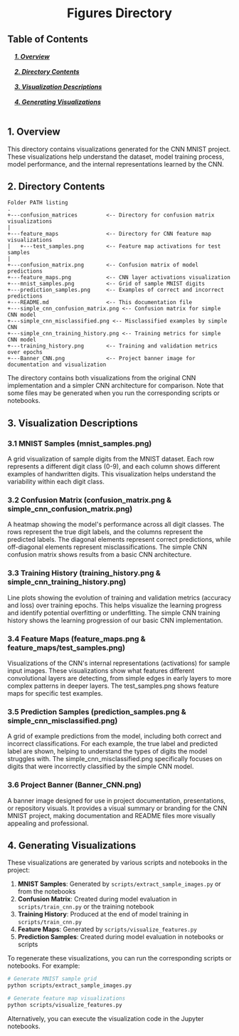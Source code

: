 <div style="font-size:2em; font-weight:bold; text-align:center; margin-top:20px;">Figures Directory</div>

## Table of Contents 
<div>
  &nbsp;&nbsp;&nbsp;&nbsp;<a href="#1-overview"><i><b>1. Overview</b></i></a>
</div>
&nbsp;

<div>
  &nbsp;&nbsp;&nbsp;&nbsp;<a href="#2-directory-contents"><i><b>2. Directory Contents</b></i></a>
</div>
&nbsp;

<div>
  &nbsp;&nbsp;&nbsp;&nbsp;<a href="#3-visualization-descriptions"><i><b>3. Visualization Descriptions</b></i></a>
</div>
&nbsp;

<div>
  &nbsp;&nbsp;&nbsp;&nbsp;<a href="#4-generating-visualizations"><i><b>4. Generating Visualizations</b></i></a>
</div>
&nbsp;

## 1. Overview

This directory contains visualizations generated for the CNN MNIST project. These visualizations help understand the dataset, model training process, model performance, and the internal representations learned by the CNN.

## 2. Directory Contents

```
Folder PATH listing
.
+---confusion_matrices         <-- Directory for confusion matrix visualizations
|
+---feature_maps               <-- Directory for CNN feature map visualizations
|   +---test_samples.png       <-- Feature map activations for test samples
|
+---confusion_matrix.png       <-- Confusion matrix of model predictions
+---feature_maps.png           <-- CNN layer activations visualization
+---mnist_samples.png          <-- Grid of sample MNIST digits
+---prediction_samples.png     <-- Examples of correct and incorrect predictions
+---README.md                  <-- This documentation file
+---simple_cnn_confusion_matrix.png <-- Confusion matrix for simple CNN model
+---simple_cnn_misclassified.png <-- Misclassified examples by simple CNN
+---simple_cnn_training_history.png <-- Training metrics for simple CNN model
+---training_history.png       <-- Training and validation metrics over epochs
+---Banner_CNN.png             <-- Project banner image for documentation and visualization
```

The directory contains both visualizations from the original CNN implementation and a simpler CNN architecture for comparison. Note that some files may be generated when you run the corresponding scripts or notebooks.

## 3. Visualization Descriptions

### 3.1 MNIST Samples (mnist_samples.png)
A grid visualization of sample digits from the MNIST dataset. Each row represents a different digit class (0-9), and each column shows different examples of handwritten digits. This visualization helps understand the variability within each digit class.

### 3.2 Confusion Matrix (confusion_matrix.png & simple_cnn_confusion_matrix.png)
A heatmap showing the model's performance across all digit classes. The rows represent the true digit labels, and the columns represent the predicted labels. The diagonal elements represent correct predictions, while off-diagonal elements represent misclassifications. The simple CNN confusion matrix shows results from a basic CNN architecture.

### 3.3 Training History (training_history.png & simple_cnn_training_history.png)
Line plots showing the evolution of training and validation metrics (accuracy and loss) over training epochs. This helps visualize the learning progress and identify potential overfitting or underfitting. The simple CNN training history shows the learning progression of our basic CNN implementation.

### 3.4 Feature Maps (feature_maps.png & feature_maps/test_samples.png)
Visualizations of the CNN's internal representations (activations) for sample input images. These visualizations show what features different convolutional layers are detecting, from simple edges in early layers to more complex patterns in deeper layers. The test_samples.png shows feature maps for specific test examples.

### 3.5 Prediction Samples (prediction_samples.png & simple_cnn_misclassified.png)
A grid of example predictions from the model, including both correct and incorrect classifications. For each example, the true label and predicted label are shown, helping to understand the types of digits the model struggles with. The simple_cnn_misclassified.png specifically focuses on digits that were incorrectly classified by the simple CNN model.

### 3.6 Project Banner (Banner_CNN.png)
A banner image designed for use in project documentation, presentations, or repository visuals. It provides a visual summary or branding for the CNN MNIST project, making documentation and README files more visually appealing and professional.

## 4. Generating Visualizations

These visualizations are generated by various scripts and notebooks in the project:

1. **MNIST Samples**: Generated by `scripts/extract_sample_images.py` or from the notebooks
2. **Confusion Matrix**: Created during model evaluation in `scripts/train_cnn.py` or the training notebook
3. **Training History**: Produced at the end of model training in `scripts/train_cnn.py`
4. **Feature Maps**: Generated by `scripts/visualize_features.py`
5. **Prediction Samples**: Created during model evaluation in notebooks or scripts

To regenerate these visualizations, you can run the corresponding scripts or notebooks. For example:

```bash
# Generate MNIST sample grid
python scripts/extract_sample_images.py

# Generate feature map visualizations
python scripts/visualize_features.py
```

Alternatively, you can execute the visualization code in the Jupyter notebooks.
